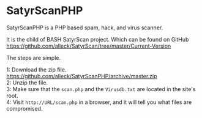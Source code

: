 SatyrScanPHP
============
SatyrScanPHP is a PHP based spam, hack, and virus scanner.

It is the child of BASH SatyrScan project. Which can be found on GitHub https://github.com/alleck/SatyrScan/tree/master/Current-Version

The steps are simple.

1: Download the zip file. https://github.com/alleck/SatyrScanPHP/archive/master.zip<br />
2: Unzip the file.<br />
3: Make sure that the <code>scan.php</code> and the <code>Virusdb.txt</code> are located in the site's root.<br />
4: Visit <code>http://URL/scan.php</code> in a browser, and it will tell you what files are compromised.<br />